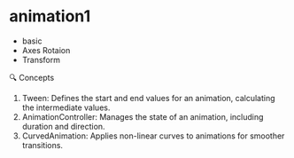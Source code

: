 # animation1

- basic
- Axes Rotaion
- Transform
   
🔍 Concepts

1. Tween: Defines the start and end values for an animation, calculating the intermediate values.
2. AnimationController: Manages the state of an animation, including duration and direction.
3. CurvedAnimation: Applies non-linear curves to animations for smoother transitions.

